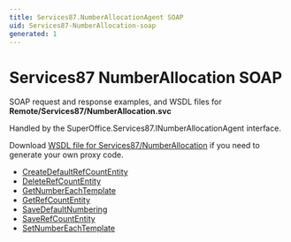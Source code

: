 ```yaml
---
title: Services87.NumberAllocationAgent SOAP
uid: Services87-NumberAllocation-soap
generated: 1
---
```


# Services87 NumberAllocation SOAP

SOAP request and response examples, and WSDL files for **Remote/Services87/NumberAllocation.svc**

Handled by the <see cref="T:SuperOffice.Services87.INumberAllocationAgent">SuperOffice.Services87.INumberAllocationAgent</see> interface.

Download [WSDL file for Services87/NumberAllocation](../Services87-NumberAllocation.md) if you need to generate your own proxy code.

* [CreateDefaultRefCountEntity](CreateDefaultRefCountEntity.md)
* [DeleteRefCountEntity](DeleteRefCountEntity.md)
* [GetNumberEachTemplate](GetNumberEachTemplate.md)
* [GetRefCountEntity](GetRefCountEntity.md)
* [SaveDefaultNumbering](SaveDefaultNumbering.md)
* [SaveRefCountEntity](SaveRefCountEntity.md)
* [SetNumberEachTemplate](SetNumberEachTemplate.md)
